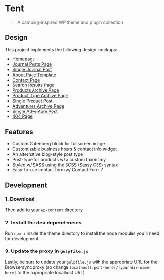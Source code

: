 # Tent

> A camping-inspired WP theme and plugin collection

## Design

This project implements the following design mockups:

- [Homepage](https://user-images.githubusercontent.com/38357771/61754568-933d8f80-ad68-11e9-8e5f-82a269c2d1f9.png)
- [Journal Posts Page](https://user-images.githubusercontent.com/38357771/61754581-9b95ca80-ad68-11e9-99db-64bb0b6b5fc4.png)
- [Single Journal Post](https://user-images.githubusercontent.com/38357771/61754600-bbc58980-ad68-11e9-8293-dd311dee6e0b.png)
- [About Page Template](https://user-images.githubusercontent.com/38357771/61754620-cc75ff80-ad68-11e9-8a42-5dee4be3d253.png)
- [Contact Page](https://user-images.githubusercontent.com/38357771/61754636-de57a280-ad68-11e9-8c5f-b687bff9db09.png)
- [Search Results Page](https://user-images.githubusercontent.com/38357771/61754696-0fd06e00-ad69-11e9-8365-8ed256541cba.png)
- [Products Archive Page](https://user-images.githubusercontent.com/38357771/61754644-e6174700-ad68-11e9-8336-279428cf6cd2.png)
- [Product Type Archive Page](https://user-images.githubusercontent.com/38357771/61754647-e6afdd80-ad68-11e9-9eaa-f92b5513c930.png)
- [Single Product Post](https://user-images.githubusercontent.com/38357771/61754649-e879a100-ad68-11e9-99a5-8be98de05c97.png)
- [Adventures Archive Page](https://user-images.githubusercontent.com/38357771/61754700-1a8b0300-ad69-11e9-9afc-d0a88d3379a6.png)
- [Single Adventure Post](https://user-images.githubusercontent.com/38357771/61754703-1c54c680-ad69-11e9-860c-3d1587453e5a.png)
- [404 Page](https://user-images.githubusercontent.com/38357771/61754726-342c4a80-ad69-11e9-969f-675b84df2563.png)

## Features

- Custom Gutenberg block for fullscreen image
- Customizable business hours & contact info widget
- An alternative blog-style post type
- Post-type for products w/ a custom taxonomy 
- Styled w/ SASS using the SCSS (Sassy CSS) syntax
- Easy-to-use contact form w/ Contact Form 7

## Development

### 1. Download

Then add to your `wp-content` directory

### 2. Install the dev dependencies

Run `npm i` inside the theme directory to install the node modules you'll need for development

### 3. Update the proxy in `gulpfile.js`

Lastly, be sure to update your `gulpfile.js` with the appropriate URL for the Browsersync proxy (so change `localhost[:port-here]/[your-dir-name-here]` to the appropriate localhost URL)
